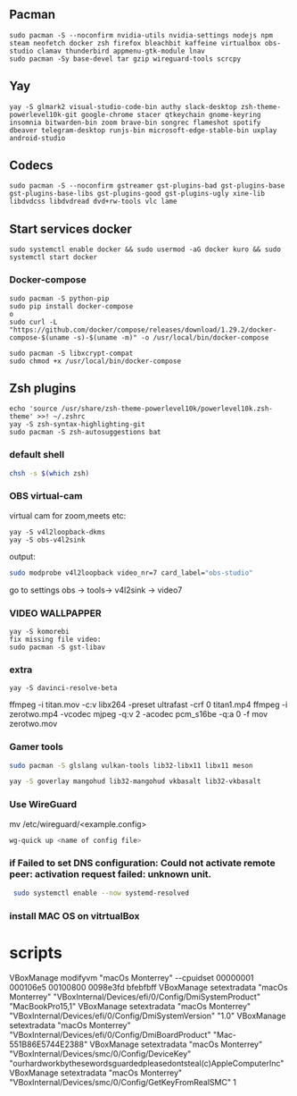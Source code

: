 ## Pacman

```
sudo pacman -S --noconfirm nvidia-utils nvidia-settings nodejs npm steam neofetch docker zsh firefox bleachbit kaffeine virtualbox obs-studio clamav thunderbird appmenu-gtk-module lnav
sudo pacman -Sy base-devel tar gzip wireguard-tools scrcpy
```

## Yay

```
yay -S glmark2 visual-studio-code-bin authy slack-desktop zsh-theme-powerlevel10k-git google-chrome stacer qtkeychain gnome-keyring insomnia bitwarden-bin zoom brave-bin songrec flameshot spotify dbeaver telegram-desktop runjs-bin microsoft-edge-stable-bin uxplay android-studio
```

## Codecs

```
sudo pacman -S --noconfirm gstreamer gst-plugins-bad gst-plugins-base gst-plugins-base-libs gst-plugins-good gst-plugins-ugly xine-lib libdvdcss libdvdread dvd+rw-tools vlc lame
```

## Start services docker

```
sudo systemctl enable docker && sudo usermod -aG docker kuro && sudo systemctl start docker
```

### Docker-compose

```
sudo pacman -S python-pip
sudo pip install docker-compose
o
sudo curl -L "https://github.com/docker/compose/releases/download/1.29.2/docker-compose-$(uname -s)-$(uname -m)" -o /usr/local/bin/docker-compose

sudo pacman -S libxcrypt-compat
sudo chmod +x /usr/local/bin/docker-compose
```

## Zsh plugins

```
echo 'source /usr/share/zsh-theme-powerlevel10k/powerlevel10k.zsh-theme' >>! ~/.zshrc
yay -S zsh-syntax-highlighting-git
sudo pacman -S zsh-autosuggestions bat
```

### default shell

```sh
chsh -s $(which zsh)
```

### OBS virtual-cam

virtual cam for zoom,meets etc:

```
yay -S v4l2loopback-dkms
yay -S obs-v4l2sink
```

output:

```sh
sudo modprobe v4l2loopback video_nr=7 card_label="obs-studio"
```

go to settings
obs -> tools-> v4l2sink -> video7

### VIDEO WALLPAPPER

```
yay -S komorebi
fix missing file video:
sudo pacman -S gst-libav
```

### extra

```
yay -S davinci-resolve-beta
```

ffmpeg -i titan.mov -c:v libx264 -preset ultrafast -crf 0 titan1.mp4
ffmpeg -i zerotwo.mp4 -vcodec mjpeg -q:v 2 -acodec pcm_s16be -q:a 0 -f mov zerotwo.mov

### Gamer tools

```sh
sudo pacman -S glslang vulkan-tools lib32-libx11 libx11 meson

yay -S goverlay mangohud lib32-mangohud vkbasalt lib32-vkbasalt
```

### Use WireGuard

mv <path example.config> /etc/wireguard/<example.config>

```bash
wg-quick up <name of config file>
```

### if Failed to set DNS configuration: Could not activate remote peer: activation request failed: unknown unit.

```bash
 sudo systemctl enable --now systemd-resolved
```

### install MAC OS on vitrtualBox

# scripts

VBoxManage modifyvm "macOs Monterrey" --cpuidset 00000001 000106e5 00100800 0098e3fd bfebfbff
VBoxManage setextradata "macOs Monterrey" "VBoxInternal/Devices/efi/0/Config/DmiSystemProduct" "MacBookPro15,1"
VBoxManage setextradata "macOs Monterrey" "VBoxInternal/Devices/efi/0/Config/DmiSystemVersion" "1.0"
VBoxManage setextradata "macOs Monterrey" "VBoxInternal/Devices/efi/0/Config/DmiBoardProduct" "Mac-551B86E5744E2388"
VBoxManage setextradata "macOs Monterrey" "VBoxInternal/Devices/smc/0/Config/DeviceKey" "ourhardworkbythesewordsguardedpleasedontsteal(c)AppleComputerInc"
VBoxManage setextradata "macOs Monterrey" "VBoxInternal/Devices/smc/0/Config/GetKeyFromRealSMC" 1

